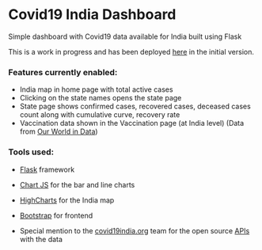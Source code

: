 # Covid19 India Dashboard
Simple dashboard with Covid19 data available for India built using Flask

This is a work in progress and has been deployed [here](https://covid-19-india-dashboard-flask.herokuapp.com/) in the initial version.

### Features currently enabled:

- India map in home page with total active cases
- Clicking on the state names opens the state page
- State page shows confirmed cases, recovered cases, deceased cases count along with cumulative curve, recovery rate
- Vaccination data shown in the Vaccination page (at India level) (Data from [Our World in Data](https://github.com/owid/covid-19-data/blob/master/public/data/vaccinations/country_data/India.csv))

### Tools used:
- [Flask](https://flask.palletsprojects.com/en/1.1.x/) framework
- [Chart JS](https://www.chartjs.org/) for the bar and line charts
- [HighCharts](https://www.highcharts.com/) for the India map
- [Bootstrap](https://getbootstrap.com/) for frontend

- Special mention to the [covid19india.org](https://www.covid19india.org/) team for the open source [APIs](https://api.covid19india.org/) with the data
